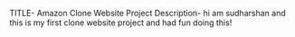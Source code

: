 TITLE- Amazon Clone Website
Project Description- hi am sudharshan and this is my first clone website project and had fun doing this!
